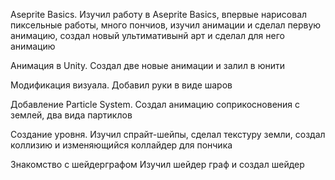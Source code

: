 Aseprite Basics.
Изучил работу в Aseprite Basics, впервые нарисовал пиксельные работы, много пончиов, изучил анимации и сделал первую анимацию, создал новый ультимативынй арт и сделал для него анимацию

Анимация в Unity.
Создал две новые анимации и залил в юнити

Модификация визуала.
Добавил руки в виде шаров

Добавление Particle System.
Создал анимацию соприкосновения с землей, два вида партиклов

Создание уровня.
Изучил спрайт-шейпы, сделал текстуру земли, создал коллизию и изменяющийся коллайдер для пончика

Знакомство с шейдерграфом
Изучил шейдер граф и создал шейдер
